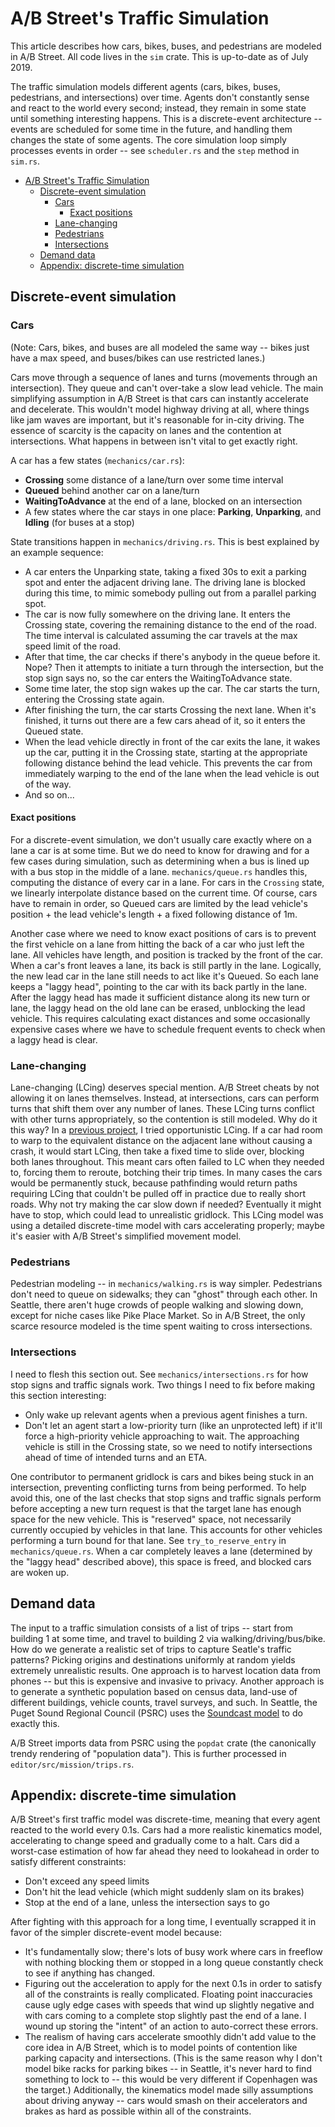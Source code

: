 # A/B Street's Traffic Simulation

This article describes how cars, bikes, buses, and pedestrians are modeled in
A/B Street. All code lives in the `sim` crate. This is up-to-date as of
July 2019.

The traffic simulation models different agents (cars, bikes, buses, pedestrians,
and intersections) over time. Agents don't constantly sense and react to the
world every second; instead, they remain in some state until something
interesting happens. This is a discrete-event architecture -- events are
scheduled for some time in the future, and handling them changes the state of
some agents. The core simulation loop simply processes events in order -- see
`scheduler.rs` and the `step` method in `sim.rs`.

<!--ts-->

- [A/B Street's Traffic Simulation](#ab-streets-traffic-simulation)
  - [Discrete-event simulation](#discrete-event-simulation)
    - [Cars](#cars)
      - [Exact positions](#exact-positions)
    - [Lane-changing](#lane-changing)
    - [Pedestrians](#pedestrians)
    - [Intersections](#intersections)
  - [Demand data](#demand-data)
  - [Appendix: discrete-time simulation](#appendix-discrete-time-simulation)

<!-- Added by: dabreegster, at: Wed Jul 10 12:06:04 BST 2019 -->

<!--te-->

## Discrete-event simulation

### Cars

(Note: Cars, bikes, and buses are all modeled the same way -- bikes just have a
max speed, and buses/bikes can use restricted lanes.)

Cars move through a sequence of lanes and turns (movements through an
intersection). They queue and can't over-take a slow lead vehicle. The main
simplifying assumption in A/B Street is that cars can instantly accelerate and
decelerate. This wouldn't model highway driving at all, where things like jam
waves are important, but it's reasonable for in-city driving. The essence of
scarcity is the capacity on lanes and the contention at intersections. What
happens in between isn't vital to get exactly right.

A car has a few states (`mechanics/car.rs`):

- **Crossing** some distance of a lane/turn over some time interval
- **Queued** behind another car on a lane/turn
- **WaitingToAdvance** at the end of a lane, blocked on an intersection
- A few states where the car stays in one place: **Parking**, **Unparking**, and
  **Idling** (for buses at a stop)

State transitions happen in `mechanics/driving.rs`. This is best explained by an
example sequence:

- A car enters the Unparking state, taking a fixed 30s to exit a parking spot
  and enter the adjacent driving lane. The driving lane is blocked during this
  time, to mimic somebody pulling out from a parallel parking spot.
- The car is now fully somewhere on the driving lane. It enters the Crossing
  state, covering the remaining distance to the end of the road. The time
  interval is calculated assuming the car travels at the max speed limit of the
  road.
- After that time, the car checks if there's anybody in the queue before it.
  Nope? Then it attempts to initiate a turn through the intersection, but the
  stop sign says no, so the car enters the WaitingToAdvance state.
- Some time later, the stop sign wakes up the car. The car starts the turn,
  entering the Crossing state again.
- After finishing the turn, the car starts Crossing the next lane. When it's
  finished, it turns out there are a few cars ahead of it, so it enters the
  Queued state.
- When the lead vehicle directly in front of the car exits the lane, it wakes up
  the car, putting it in the Crossing state, starting at the appropriate
  following distance behind the lead vehicle. This prevents the car from
  immediately warping to the end of the lane when the lead vehicle is out of the
  way.
- And so on...

#### Exact positions

For a discrete-event simulation, we don't usually care exactly where on a lane a
car is at some time. But we do need to know for drawing and for a few cases
during simulation, such as determining when a bus is lined up with a bus stop in
the middle of a lane. `mechanics/queue.rs` handles this, computing the distance
of every car in a lane. For cars in the `Crossing` state, we linearly
interpolate distance based on the current time. Of course, cars have to remain
in order, so Queued cars are limited by the lead vehicle's position + the lead
vehicle's length + a fixed following distance of 1m.

Another case where we need to know exact positions of cars is to prevent the
first vehicle on a lane from hitting the back of a car who just left the lane.
All vehicles have length, and position is tracked by the front of the car. When
a car's front leaves a lane, its back is still partly in the lane. Logically,
the new lead car in the lane still needs to act like it's Queued. So each lane
keeps a "laggy head", pointing to the car with its back partly in the lane.
After the laggy head has made it sufficient distance along its new turn or lane,
the laggy head on the old lane can be erased, unblocking the lead vehicle. This
requires calculating exact distances and some occasionally expensive cases where
we have to schedule frequent events to check when a laggy head is clear.

### Lane-changing

Lane-changing (LCing) deserves special mention. A/B Street cheats by not
allowing it on lanes themselves. Instead, at intersections, cars can perform
turns that shift them over any number of lanes. These LCing turns conflict with
other turns appropriately, so the contention is still modeled. Why do it this
way? In a
[previous project](http://apps.cs.utexas.edu/tech_reports/reports/tr/TR-2157.pdf),
I tried opportunistic LCing. If a car had room to warp to the equivalent
distance on the adjacent lane without causing a crash, it would start LCing,
then take a fixed time to slide over, blocking both lanes throughout. This meant
cars often failed to LC when they needed to, forcing them to reroute, botching
their trip times. In many cases the cars would be permanently stuck, because
pathfinding would return paths requiring LCing that couldn't be pulled off in
practice due to really short roads. Why not try making the car slow down if
needed? Eventually it might have to stop, which could lead to unrealistic
gridlock. This LCing model was using a detailed discrete-time model with cars
accelerating properly; maybe it's easier with A/B Street's simplified movement
model.

### Pedestrians

Pedestrian modeling -- in `mechanics/walking.rs` is way simpler. Pedestrians
don't need to queue on sidewalks; they can "ghost" through each other. In
Seattle, there aren't huge crowds of people walking and slowing down, except for
niche cases like Pike Place Market. So in A/B Street, the only scarce resource
modeled is the time spent waiting to cross intersections.

### Intersections

I need to flesh this section out. See `mechanics/intersections.rs` for how stop
signs and traffic signals work. Two things I need to fix before making this
section interesting:

- Only wake up relevant agents when a previous agent finishes a turn.
- Don't let an agent start a low-priority turn (like an unprotected left) if
  it'll force a high-priority vehicle approaching to wait. The approaching
  vehicle is still in the Crossing state, so we need to notify intersections
  ahead of time of intended turns and an ETA.

One contributor to permanent gridlock is cars and bikes being stuck in an
intersection, preventing conflicting turns from being performed. To help avoid
this, one of the last checks that stop signs and traffic signals perform before
accepting a new turn request is that the target lane has enough space for the
new vehicle. This is "reserved" space, not necessarily currently occupied by
vehicles in that lane. This accounts for other vehicles performing a turn bound
for that lane. See `try_to_reserve_entry` in `mechanics/queue.rs`. When a car
completely leaves a lane (determined by the "laggy head" described above), this
space is freed, and blocked cars are woken up.

## Demand data

The input to a traffic simulation consists of a list of trips -- start from
building 1 at some time, and travel to building 2 via walking/driving/bus/bike.
How do we generate a realistic set of trips to capture Seatle's traffic
patterns? Picking origins and destinations uniformly at random yields extremely
unrealistic results. One approach is to harvest location data from phones -- but
this is expensive and invasive to privacy. Another approach is to generate a
synthetic population based on census data, land-use of different buildings,
vehicle counts, travel surveys, and such. In Seattle, the Puget Sound Regional
Council (PSRC) uses the
[Soundcast model](https://www.psrc.org/activity-based-travel-model-soundcast) to
do exactly this.

A/B Street imports data from PSRC using the `popdat` crate (the canonically
trendy rendering of "population data"). This is further processed in
`editor/src/mission/trips.rs`.

## Appendix: discrete-time simulation

A/B Street's first traffic model was discrete-time, meaning that every agent
reacted to the world every 0.1s. Cars had a more realistic kinematics model,
accelerating to change speed and gradually come to a halt. Cars did a worst-case
estimation of how far ahead they need to lookahead in order to satisfy different
constraints:

- Don't exceed any speed limits
- Don't hit the lead vehicle (which might suddenly slam on its brakes)
- Stop at the end of a lane, unless the intersection says to go

After fighting with this approach for a long time, I eventually scrapped it in
favor of the simpler discrete-event model because:

- It's fundamentally slow; there's lots of busy work where cars in freeflow with
  nothing blocking them or stopped in a long queue constantly check to see if
  anything has changed.
- Figuring out the acceleration to apply for the next 0.1s in order to satisfy
  all of the constraints is really complicated. Floating point inaccuracies
  cause ugly edge cases with speeds that wind up slightly negative and with cars
  coming to a complete stop slightly past the end of a lane. I wound up storing
  the "intent" of an action to auto-correct these errors.
- The realism of having cars accelerate smoothly didn't add value to the core
  idea in A/B Street, which is to model points of contention like parking
  capacity and intersections. (This is the same reason why I don't model bike
  racks for parking bikes -- in Seattle, it's never hard to find something to
  lock to -- this would be very different if Copenhagen was the target.)
  Additionally, the kinematics model made silly assumptions about driving anyway
  -- cars would smash on their accelerators and brakes as hard as possible
  within all of the constraints.
